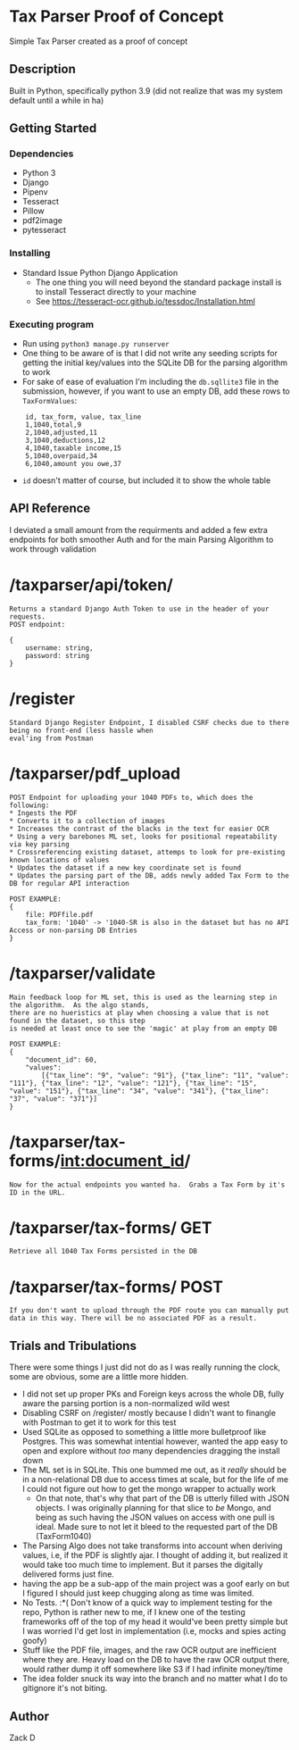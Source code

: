 # Tax Parser Proof of Concept

Simple Tax Parser created as a proof of concept

## Description

Built in Python, specifically python 3.9 (did not realize that was my system default until a while in ha)

## Getting Started

### Dependencies

* Python 3
* Django
* Pipenv
* Tesseract
* Pillow
* pdf2image
* pytesseract

### Installing

* Standard Issue Python Django Application
  * The one thing you will need beyond the standard package install is to install Tesseract directly to your machine
  * See https://tesseract-ocr.github.io/tessdoc/Installation.html

### Executing program

* Run using `python3 manage.py runserver`
* One thing to be aware of is that I did not write any seeding scripts for getting the initial key/values into the SQLite DB for the parsing algorithm to work
* For sake of ease of evaluation I'm including the `db.sqllite3` file in the submission, however, if you want to use an empty DB, add these rows to `TaxFormValues`:
``````
    id, tax_form, value, tax_line
    1,1040,total,9
    2,1040,adjusted,11
    3,1040,deductions,12
    4,1040,taxable income,15
    5,1040,overpaid,34
    6,1040,amount you owe,37
```````
* `id` doesn't matter of course, but included it to show the whole table

## API Reference

I deviated a small amount from the requirments and added a few extra endpoints for both smoother Auth and for the main Parsing Algorithm to work through validation 

# /taxparser/api/token/
    Returns a standard Django Auth Token to use in the header of your requests.  
    POST endpoint:

    {
        username: string,
        password: string
    }

# /register
    Standard Django Register Endpoint, I disabled CSRF checks due to there being no front-end (less hassle when 
    eval'ing from Postman

# /taxparser/pdf_upload
    POST Endpoint for uploading your 1040 PDFs to, which does the following:
    * Ingests the PDF
    * Converts it to a collection of images
    * Increases the contrast of the blacks in the text for easier OCR
    * Using a very barebones ML set, looks for positional repeatability via key parsing
    * Crossreferencing existing dataset, attemps to look for pre-existing known locations of values
    * Updates the dataset if a new key coordinate set is found
    * Updates the parsing part of the DB, adds newly added Tax Form to the DB for regular API interaction

```
POST EXAMPLE:
{
    file: PDFfile.pdf
    tax_form: '1040' -> '1040-SR is also in the dataset but has no API Access or non-parsing DB Entries
}
```

# /taxparser/validate
    Main feedback loop for ML set, this is used as the learning step in the algorithm.  As the algo stands, 
    there are no hueristics at play when choosing a value that is not found in the dataset, so this step 
    is needed at least once to see the 'magic' at play from an empty DB

```
POST EXAMPLE:
{
    "document_id": 60,
    "values": 
        [{"tax_line": "9", "value": "91"}, {"tax_line": "11", "value": "111"}, {"tax_line": "12", "value": "121"}, {"tax_line": "15", "value": "151"}, {"tax_line": "34", "value": "341"}, {"tax_line": "37", "value": "371"}]
}
```

# /taxparser/tax-forms/<int:document_id>/
    Now for the actual endpoints you wanted ha.  Grabs a Tax Form by it's ID in the URL.

# /taxparser/tax-forms/ GET
    Retrieve all 1040 Tax Forms persisted in the DB

# /taxparser/tax-forms/ POST
    If you don't want to upload through the PDF route you can manually put data in this way. There will be no associated PDF as a result.

## Trials and Tribulations
There were some things I just did not do as I was really running the clock, some are obvious, some are a little more hidden.
* I did not set up proper PKs and Foreign keys across the whole DB, fully aware the parsing portion is a non-normalized wild west 
* Disabling CSRF on /register/ mostly because I didn't want to finangle with Postman to get it to work for this test
* Used SQLite as opposed to something a little more bulletproof like Postgres. This was somewhat intential however, wanted the
app easy to open and explore without _too_ many dependencies dragging the install down
* The ML set is in SQLite. This one bummed me out, as it _really_ should be in a non-relational DB due to access times at scale, but for the life of me I could not figure out how to get the mongo wrapper to actually work
  * On that note, that's why that part of the DB is utterly filled with JSON objects.  I was originally planning for that slice to _be_ Mongo, and being as such having the JSON values on access with one pull is ideal. Made sure to not let it bleed to the requested part of the DB (TaxForm1040)
* The Parsing Algo does not take transforms into account when deriving values, i.e, if the PDF is slightly ajar.  I thought of adding it, but realized it would take too much time to implement. But it parses the digitally delivered forms just fine.
* having the app be a sub-app of the main project was a goof early on but I figured I should just keep chugging along as time was limited.
* No Tests. :*(  Don't know of a quick way to implement testing for the repo, Python is rather new to me, if I knew one of the testing frameworks off of the top of my head it would've been pretty simple but I was worried I'd get lost in implementation (i.e, mocks and spies acting goofy)
* Stuff like the PDF file, images, and the raw OCR output are inefficient where they are.  Heavy load on the DB to have the raw OCR output there, would rather dump it off somewhere like S3 if I had infinite money/time
* The idea folder snuck its way into the branch and no matter what I do to gitignore it's not biting.

## Author

Zack D
